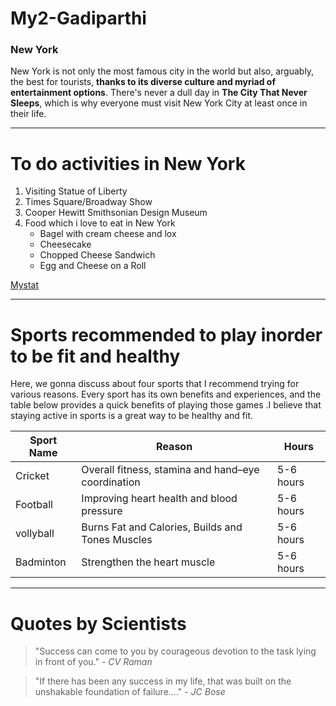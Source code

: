 # My2-Gadiparthi
### New York

New York is not only the most famous city in the world but also, arguably, the best for tourists, **thanks to its diverse culture and myriad of entertainment options**. There's never a dull day in **The City That Never Sleeps**, which is why everyone must visit New York City at least once in their life.

---------------

# To do activities in New York

1. Visiting Statue of Liberty
2. Times Square/Broadway Show
3. Cooper Hewitt Smithsonian Design Museum
4. Food which i love to eat in New York 
     * Bagel with cream cheese and lox
     * Cheesecake
     * Chopped Cheese Sandwich 
     * Egg and Cheese on a Roll

[Mystat](MyStats.md)

-----------------------------------

# Sports recommended to play inorder to be fit and healthy

Here, we gonna discuss about four sports that I recommend trying for various reasons. Every sport has its own benefits and experiences, and the table below provides a quick benefits of playing those games .I believe that staying active in sports is a great way to be healthy and fit.

|Sport Name| Reason                          | Hours     |
|----------|---------------------------------|-----------|
|Cricket   | Overall fitness, stamina and hand–eye coordination  | 5-6 hours |
|Football  | Improving heart health and blood pressure | 5-6 hours |
|vollyball | Burns Fat and Calories, Builds and Tones Muscles  | 5-6 hours |
|Badminton | Strengthen the heart muscle  | 5-6 hours |


-----------

# Quotes by Scientists

> "Success can come to you by courageous devotion to the task lying in front of you." - *CV Raman*

> "If there has been any success in my life, that was built on the unshakable foundation of failure…." - *JC Bose*





